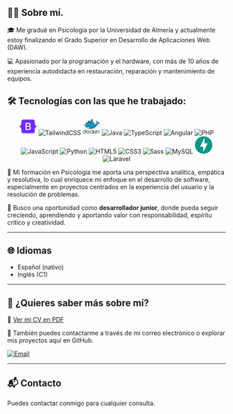 ## 👨‍💻 Sobre mí.

🎓 Me gradué en Psicología por la Universidad de Almería y actualmente estoy finalizando el Grado Superior en Desarrollo de Aplicaciones Web (DAW).

💻 Apasionado por la programación y el hardware, con más de 10 años de experiencia autodidacta en restauración, reparación y mantenimiento de equipos.

## 🛠️ Tecnologías con las que he trabajado:

<div align="center">
  <p>
    <img src="https://raw.githubusercontent.com/devicons/devicon/master/icons/bootstrap/bootstrap-plain.svg" alt="Bootstrap" width="40" height="40" />
    <img src="https://www.vectorlogo.zone/logos/tailwindcss/tailwindcss-icon.svg" alt="TailwindCSS" width="40" height="40" />
    <img src="https://raw.githubusercontent.com/devicons/devicon/master/icons/docker/docker-original-wordmark.svg" alt="Docker" width="40" height="40" />
    <img src="https://cdn.jsdelivr.net/gh/devicons/devicon/icons/java/java-original.svg" alt="Java" width="40" height="40"/>
    <img src="https://cdn.jsdelivr.net/gh/devicons/devicon/icons/typescript/typescript-original.svg" alt="TypeScript" width="40" height="40"/>
    <img src="https://cdn.jsdelivr.net/gh/devicons/devicon/icons/angularjs/angularjs-original.svg" alt="Angular" width="40" height="40"/>
    <img src="https://cdn.jsdelivr.net/gh/devicons/devicon/icons/php/php-original.svg" alt="PHP" width="40" height="40"/>
    <img src="https://cdn.jsdelivr.net/gh/devicons/devicon/icons/javascript/javascript-original.svg" alt="JavaScript" width="40" height="40"/>
    <img src="https://cdn.jsdelivr.net/gh/devicons/devicon/icons/python/python-original.svg" alt="Python" width="40" height="40"/>
    <img src="https://cdn.jsdelivr.net/gh/devicons/devicon/icons/html5/html5-original.svg" alt="HTML5" width="40" height="40"/>
    <img src="https://cdn.jsdelivr.net/gh/devicons/devicon/icons/css3/css3-original.svg" alt="CSS3" width="40" height="40"/>
    <img src="https://cdn.jsdelivr.net/gh/devicons/devicon/icons/sass/sass-original.svg" alt="Sass" width="40" height="40"/>
    <img src="https://cdn.jsdelivr.net/gh/devicons/devicon/icons/mysql/mysql-original.svg" alt="MySQL" width="40" height="40"/>
    <img src="https://raw.githubusercontent.com/devicons/devicon/master/icons/fastapi/fastapi-original.svg" alt="FastAPI" width="40" height="40"/>
    <img src="https://cdn.worldvectorlogo.com/logos/laravel-2.svg" alt="Laravel" width="40" height="40" />
  </p>
</div>  

🧠 Mi formación en Psicología me aporta una perspectiva analítica, empática y resolutiva, lo cual enriquece mi enfoque en el desarrollo de software, especialmente en proyectos centrados en la experiencia del usuario y la resolución de problemas.

🚀 Busco una oportunidad como **desarrollador junior**, donde pueda seguir creciendo, aprendiendo y aportando valor con responsabilidad, espíritu crítico y creatividad.

---

## 🌐 Idiomas

- Español (nativo)  
- Inglés (C1)

---

## 🌟 ¿Quieres saber más sobre mí?

📄 [Ver mi CV en PDF](https://raw.githubusercontent.com/tu_usuario/tu_repo/main/CV_TuNombre.pdf)

💬 También puedes contactarme a través de mi correo electrónico o explorar mis proyectos aquí en GitHub.

<a href="mailto:djesuscruzpomares@gmail.com" target="_blank">
  <img src="https://img.shields.io/badge/Email-djesuscruzpomares@gmail.com-blue?style=for-the-badge&logo=gmail" alt="Email">
</a>

---

## 📬 **Contacto**  
Puedes contactar conmigo para cualquier consulta.



</p>


